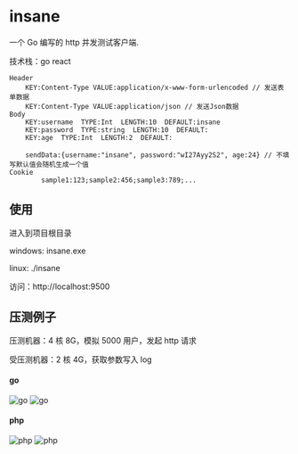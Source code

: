 # insane

一个 Go 编写的 http 并发测试客户端.

技术栈：go react

```
Header
    KEY:Content-Type VALUE:application/x-www-form-urlencoded // 发送表单数据
    KEY:Content-Type VALUE:application/json // 发送Json数据
Body
    KEY:username  TYPE:Int  LENGTH:10  DEFAULT:insane
    KEY:password  TYPE:string  LENGTH:10  DEFAULT:
    KEY:age  TYPE:Int  LENGTH:2  DEFAULT:

    sendData:{username:"insane", password:"wI27Ayy2S2", age:24} // 不填写默认值会随机生成一个值
Cookie
        sample1:123;sample2:456;sample3:789;...
```

## 使用

进入到项目根目录

windows: insane.exe

linux: ./insane

访问：http://localhost:9500

## 压测例子

压测机器：4 核 8G，模拟 5000 用户，发起 http 请求

受压测机器：2 核 4G，获取参数写入 log

#### go

![go](https://i.imgur.com/4Oczg88.png)
![go](https://i.imgur.com/voq27ou.png)

#### php

![php](https://i.imgur.com/NGkJuQM.png)
![php](https://i.imgur.com/KUJyFEB.png)
